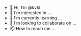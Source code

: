 - 👋 Hi, I’m @kvkt
- 👀 I’m interested in ...
- 🌱 I’m currently learning ...
- 💞️ I’m looking to collaborate on ...
- 📫 How to reach me ...

<!---
kvkt/kvkt is a ✨ special ✨ repository because its `README.md` (this file) appears on your GitHub profile.
You can click the Preview link to take a look at your changes.
--->
